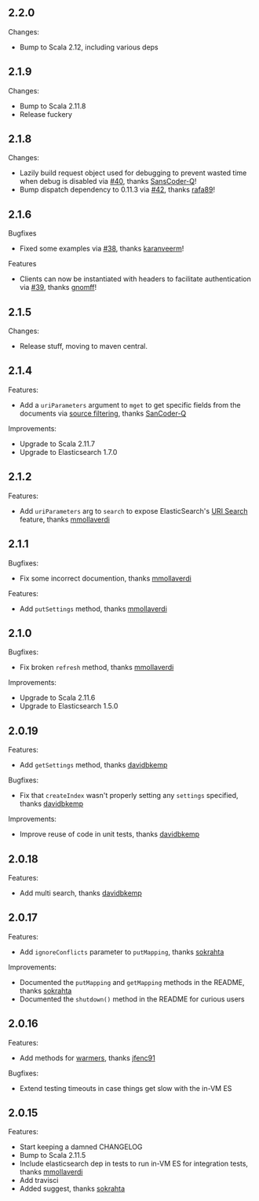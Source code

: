 ## 2.2.0
Changes:
  - Bump to Scala 2.12, including various deps

## 2.1.9
Changes:
  - Bump to Scala 2.11.8
  - Release fuckery

## 2.1.8
Changes:
  - Lazily build request object used for debugging to prevent wasted time when debug is disabled via [#40](https://github.com/gphat/wabisabi/pull/40), thanks [SansCoder-Q](https://github.com/SanCoder-Q)!
  - Bump dispatch dependency to 0.11.3 via [#42](https://github.com/gphat/wabisabi/pull/42), thanks [rafa89](https://github.com/rafa89)!

## 2.1.6
Bugfixes
- Fixed some examples via [#38](https://github.com/gphat/wabisabi/pull/38), thanks [karanveerm](https://github.com/karanveerm)!

Features
- Clients can now be instantiated with headers to facilitate authentication via [#39](https://github.com/gphat/wabisabi/pull/39), thanks [gnomff](https://github.com/gnomff)!

## 2.1.5
Changes:
  - Release stuff, moving to maven central.

## 2.1.4
Features:
  - Add a `uriParameters` argument to `mget` to get specific fields from the documents via [source filtering](https://www.elastic.co/guide/en/elasticsearch/reference/1.4/docs-multi-get.html#mget-source-filtering), thanks [SanCoder-Q](https://github.com/SanCoder-Q)

Improvements:
  - Upgrade to Scala 2.11.7
  - Upgrade to Elasticsearch 1.7.0

## 2.1.2
Features:
  - Add `uriParameters` arg to `search` to expose ElasticSearch's [URI Search](http://www.elastic.co/guide/en/elasticsearch/reference/1.4/search-uri-request.html) feature, thanks [mmollaverdi](https://github.com/mmollaverdi)

## 2.1.1
Bugfixes:
  - Fix some incorrect documention, thanks [mmollaverdi](https://github.com/mmollaverdi)

Features:
  - Add `putSettings` method, thanks [mmollaverdi](https://github.com/mmollaverdi)

## 2.1.0
Bugfixes:
  - Fix broken `refresh` method, thanks [mmollaverdi](https://github.com/mmollaverdi)

Improvements:
  - Upgrade to Scala 2.11.6
  - Upgrade to Elasticsearch 1.5.0

## 2.0.19
Features:
  - Add `getSettings` method, thanks [davidbkemp](https://github.com/davidbkemp)

Bugfixes:
  - Fix that `createIndex` wasn't properly setting any `settings` specified, thanks [davidbkemp](https://github.com/davidbkemp)

Improvements:
  - Improve reuse of code in unit tests, thanks [davidbkemp](https://github.com/davidbkemp)

## 2.0.18
Features:
  - Add multi search, thanks [davidbkemp](https://github.com/davidbkemp)

## 2.0.17

Features:
  - Add `ignoreConflicts` parameter to `putMapping`, thanks [sokrahta](https://github.com/sokrahta)

Improvements:
  - Documented the `putMapping` and `getMapping` methods in the README, thanks [sokrahta](https://github.com/sokrahta)
  - Documented the `shutdown()` method in the README for curious users

## 2.0.16

Features:
  - Add methods for [warmers](http://www.elasticsearch.org/guide/en/elasticsearch/reference/current/indices-warmers.html), thanks [jfenc91](https://github.com/jfenc91)

Bugfixes:
  - Extend testing timeouts in case things get slow with the in-VM ES

## 2.0.15

Features:
  - Start keeping a damned CHANGELOG
  - Bump to Scala 2.11.5
  - Include elasticsearch dep in tests to run in-VM ES for integration tests, thanks [mmollaverdi](https://github.com/mmollaverdi)
  - Add travisci
  - Added suggest, thanks [sokrahta](https://github.com/sokrahta)
